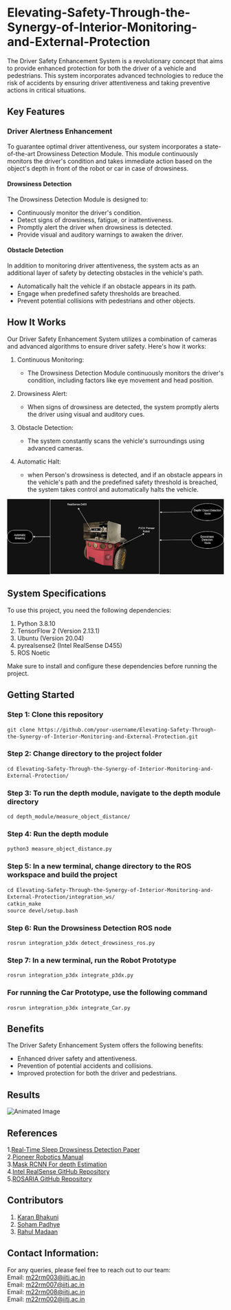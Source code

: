 # Elevating-Safety-Through-the-Synergy-of-Interior-Monitoring-and-External-Protection
The Driver Safety Enhancement System is a revolutionary concept that aims to provide enhanced protection for both the driver of a vehicle and pedestrians. This system incorporates advanced technologies to reduce the risk of accidents by ensuring driver attentiveness and taking preventive actions in critical situations.

## Key Features

### Driver Alertness Enhancement
To guarantee optimal driver attentiveness, our system incorporates a state-of-the-art Drowsiness Detection Module. This module continuously monitors the driver's condition and takes immediate action based on the object's depth in front of the robot or car in case of drowsiness.

#### Drowsiness Detection
The Drowsiness Detection Module is designed to:

- Continuously monitor the driver's condition.
- Detect signs of drowsiness, fatigue, or inattentiveness.
- Promptly alert the driver when drowsiness is detected.
- Provide visual and auditory warnings to awaken the driver.

#### Obstacle Detection
In addition to monitoring driver attentiveness, the system acts as an additional layer of safety by detecting obstacles in the vehicle's path.

- Automatically halt the vehicle if an obstacle appears in its path.
- Engage when predefined safety thresholds are breached.
- Prevent potential collisions with pedestrians and other objects.

## How It Works
Our Driver Safety Enhancement System utilizes a combination of cameras and advanced algorithms to ensure driver safety. Here's how it works:

1. Continuous Monitoring:
   - The Drowsiness Detection Module continuously monitors the driver's condition, including factors like eye movement and head position.

2. Drowsiness Alert:
   - When signs of drowsiness are detected, the system promptly alerts the driver using visual and auditory cues.

3. Obstacle Detection:
   - The system constantly scans the vehicle's surroundings using advanced cameras.

4. Automatic Halt:
   - when Person's drowsiness is detected, and if an obstacle appears in the vehicle's path and the predefined safety threshold is breached, the system takes control and automatically halts the vehicle.
     
![Robot Image](robot.png)

## System Specifications

To use this project, you need the following dependencies:

1. Python 3.8.10
2. TensorFlow 2 (Version 2.13.1)
3. Ubuntu (Version 20.04)
4. pyrealsense2 (Intel RealSense D455)
5. ROS Noetic

Make sure to install and configure these dependencies before running the project.
## Getting Started
### Step 1: Clone this repository
```
git clone https://github.com/your-username/Elevating-Safety-Through-the-Synergy-of-Interior-Monitoring-and-External-Protection.git
```

### Step 2: Change directory to the project folder
```
cd Elevating-Safety-Through-the-Synergy-of-Interior-Monitoring-and-External-Protection/
```
### Step 3: To run the depth module, navigate to the depth module directory
```
cd depth_module/measure_object_distance/
```
### Step 4: Run the depth module
```
python3 measure_object_distance.py
```
### Step 5: In a new terminal, change directory to the ROS workspace and build the project
```
cd Elevating-Safety-Through-the-Synergy-of-Interior-Monitoring-and-External-Protection/integration_ws/
catkin_make
source devel/setup.bash
```
### Step 6: Run the Drowsiness Detection ROS node
```
rosrun integration_p3dx detect_drowsiness_ros.py
```

### Step 7: In a new terminal, run the Robot Prototype
```
rosrun integration_p3dx integrate_p3dx.py
```
### For running the Car Prototype, use the following command
```
rosrun integration_p3dx integrate_Car.py
```

## Benefits
The Driver Safety Enhancement System offers the following benefits:

- Enhanced driver safety and attentiveness.
- Prevention of potential accidents and collisions.
- Improved protection for both the driver and pedestrians.
## Results
![Animated Image](Implementation_demo.gif)
## References
1.[Real-Time Sleep Drowsiness Detection Paper](https://www.engpaper.com/download/real-time-sleep-drowsiness-detection-using-face-recognition.pdf)  
2.[Pioneer Robotics Manual](https://www.inf.ufrgs.br/~prestes/Courses/Robotics/manual_pioneer.pdf)  
3.[Mask RCNN For depth Estimation](https://cs230.stanford.edu/projects_spring_2018/reports/8285407.pdf)  
4.[Intel RealSense GitHub Repository](https://github.com/IntelRealSense/librealsense.git)    
5.[ROSARIA GitHub Repository](https://github.com/amor-ros-pkg/rosaria)    

## Contributors
1. [Karan Bhakuni](https://github.com/karansspk)
2. [Soham Padhye](https://github.com/sohampadhye007)
3. [Rahul Madaan](https://github.com/Reiner009)

## Contact Information:
For any queries, please feel free to reach out to our team:  
Email: m22rm003@iitj.ac.in  
Email: m22rm007@iitj.ac.in  
Email: m22rm008@iitj.ac.in  
Email: m22rm002@iitj.ac.in  

